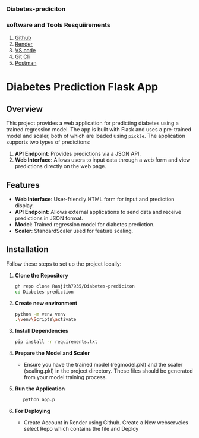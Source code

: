 ### Diabetes-prediciton

### software and Tools Resquiirements

1. [Github](https://github.com)
2. [Render](https://render.com)
3. [VS code](https://code.visualstudio.com/)
4. [Git Cli](https://git-scm.com/)
5. [Postman](https://www.postman.com)
# Diabetes Prediction Flask App

## Overview

This project provides a web application for predicting diabetes using a trained regression model. The app is built with Flask and uses a pre-trained model and scaler, both of which are loaded using `pickle`. The application supports two types of predictions:

1. **API Endpoint**: Provides predictions via a JSON API.
2. **Web Interface**: Allows users to input data through a web form and view predictions directly on the web page.

## Features

- **Web Interface**: User-friendly HTML form for input and prediction display.
- **API Endpoint**: Allows external applications to send data and receive predictions in JSON format.
- **Model**: Trained regression model for diabetes prediction.
- **Scaler**: StandardScaler used for feature scaling.

## Installation

Follow these steps to set up the project locally:

1. **Clone the Repository**

   ```bash
   gh repo clone Ranjith7935/Diabetes-prediciton   
   cd Diabetes-prediction

2.  **Create new environment**
    ```bash
    python -m venv venv
    .\venv\Scripts\activate

3.  **Install Dependencies**
     ```bash
    pip install -r requirements.txt

     
5.  **Prepare the Model and Scaler**
     - Ensure you have the trained model (regmodel.pkl) and the scaler (scaling.pkl) in the project directory. These files should be generated from your model training process.
   
7.  **Run the Application**
      ```bash
         python app.p

8.  **For Deploying**

    - Create Account in Render using Github. Create a New webservcies select Repo which
    contains the file and Deploy

